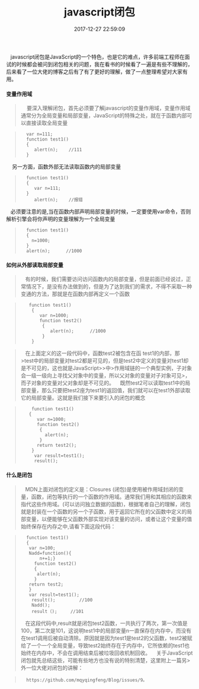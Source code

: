 ﻿---
title: javascript闭包
date: 2017-12-27 22:59:09
tags: [前端,javascript,闭包]
categories: [前端,javascript]

---
&nbsp;&nbsp;&nbsp;javascript闭包是JavaScript的一个特色，也是它的难点，许多前端工程师在面试的时候都会被问到闭包相关的问题，我在看书的时候看了一遍是有些不理解的，后来看了一位大佬的博客之后有了有了更好的理解，做了一点整理希望对大家有用。
#### 变量作用域
> &nbsp;&nbsp;&nbsp;&nbsp;要深入理解闭包，首先必须要了解javascript的变量作用域，变量作用域通常分为全局变量和局部变量，JavaScript的特殊之处，就在于函数内部可以直接读取全局变量

>       var n=111;
>       function test1()
>       {
>          alert(n);    //111
>       }
&nbsp;&nbsp;&nbsp;&nbsp;另一方面，函数外部无法读取函数内的局部变量

>       function test1()
>       {
>          var n=111;
>       }
>          alert(n);    //报错  
&nbsp;&nbsp;&nbsp;必须要注意的是,当在函数内部声明局部变量的时候，一定要使用var命令，否则解析引擎会将你声明的变量理解为一个全局变量

>       function test1()
>       {
>         n=1000;
>       }
>       alert(n);      //1000

#### 如何从外部读取局部变量
>&nbsp;&nbsp;&nbsp;有的时候，我们需要访问访问函数内的局部变量，但是前面已经说过，正常情况下，是没有办法做到的，但是为了达到我们的需求，不得不采取一种变通的方法，那就是在函数内部再定义一个函数

>        function test1()
>         {
>            var n=1000;
>            function test2()
>             {
>                alert(n);      //1000
>             }
>         }

>&nbsp;&nbsp;&nbsp;在上面定义的这一段代码中，函数test2被包含在函 test1的内部，那 >test中的局部变量对test2都是可见的，但是test2中定义的变量对test1却是不可见的，这也就是JavaScript>>中>作用域链的一个典型实例，子对象会一级一级向上寻找父对象中的变量，所以父对象的变量对子对象可见>，而子对象的变量对父对象却是不可见的。
&nbsp;&nbsp;&nbsp;既然test2可以读取test1中的局部变量，那么只要把test2座为test1的返回值，我们就可以在test1外部读取它的局部变量。这就是我们接下来要引入的闭包的概念

>         function test1()
>        {
>           var n=1000;
>           function test2()
>            {
>              alert(n);
>            }
>           return test2();
>         }
>          var result=test1();
>          result();

#### 什么是闭包
> &nbsp;&nbsp;&nbsp;MDN上面对闭包的定义是：Closures (闭包)是使用被作用域封闭的变量，函数，闭包等执行的一个函数的作用域。通常我们用和其相应的函数来指代这些作用域。(可以访问独立数据的函数)，根据笔者自己的理解，闭包就是封装在一个函数的另一个子函数，用于返回它所在的父函数中定义的局部变量，以便能够在父函数外部实现对该变量的访问，或者让这个变量的值始终保存在内存之中,请看下面这段代码：

>       function test1()
>       {
>        var n=100;
>        Nadd=function(){
>            n+=1;}
>          function test2()
>          {
>           alert(n);
>          }
>        return test2;
>        }
>        var result=test1();
>         result();         //100
>         Nadd();
>         result（);     //101
>&nbsp;&nbsp;&nbsp;在这段代码中,result就是闭包test2函数，一共执行了两次，第一次值是100，第二次是101，这说明test1中的局部变量n一直保存在内存中，而没有在test1调用后被自动清除。原因就是因为test1是test2的父函数，test2被赋给了一个一个全局变量，导致test2始终存在于内存中，它所依赖的test1也始终在内存中，不会在调用结束后被垃圾回收机制回收。
&nbsp;&nbsp;&nbsp;关于JavaScript闭包就先总结这些，可能有些地方也没有说的特别清楚，这里附上一篇另>外一位大佬对闭包的讲解：

>       https://github.com/mqyqingfeng/Blog/issues/9。